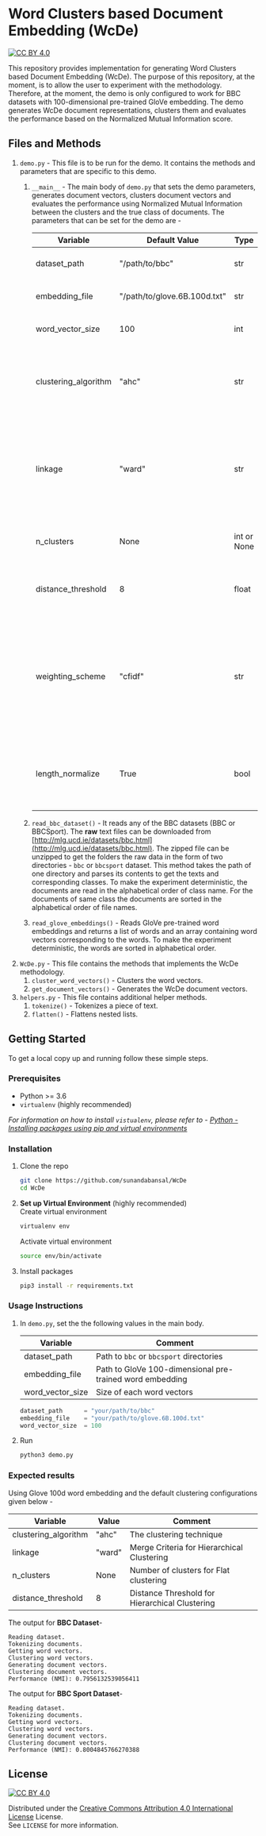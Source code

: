 # Word Clusters based Document Embedding (WcDe)


[![CC BY 4.0][license-shield]][license-url]

This repository provides implementation for generating Word Clusters based Document Embedding (WcDe). The purpose of this repository, at the moment, is to allow the user to experiment with the methodology. Therefore, at the moment, the demo is only configured to work for BBC datasets with 100-dimensional pre-trained GloVe embedding. The demo generates WcDe document representations, clusters them and evaluates the performance based on the Normalized Mutual Information score.

## Files and Methods
1. `demo.py` - This file is to be run for the demo. It contains the methods and parameters that are specific to this demo. 
    1. `__main__` - The main body of `demo.py` that sets the demo parameters, generates document vectors, clusters document vectors and evaluates the performance using Normalized Mutual Information between the clusters and the true class of documents. The parameters that can be set for the demo are - 
 
        | Variable             | Default Value                | Type        | Comment                                                                                                      |
        |----------------------|------------------------------|-------------|--------------------------------------------------------------------------------------------------------------|
        | dataset_path         | "/path/to/bbc"               | str         | Path to `bbc` or `bbcsport` directories                                                                      |
        | embedding_file       | "/path/to/glove.6B.100d.txt" | str         | Word embedding to be used                                                                                    |
        | word_vector_size     | 100                          | int         | Size of each word vectors                                                                                    |
        | clustering_algorithm | "ahc"                        | str         | The clustering technique. Acceptable values are - "ahc", "kmeans".                                           |
        | linkage              | "ward"                       | str         | Merge Criteria for Hierarchical Clustering. Acceptable values are - "ward", "complete", "average", "single". |
        | n_clusters           | None                         | int or None | Number of clusters for Flat clustering                                                                       |
        | distance_threshold   | 8                            | float       | Distance Threshold for Hierarchical Clustering                                                               |
        | weighting_scheme     | "cfidf"                      | str         | The weighting scheme to be used to calculate score of word cluster in the document. Acceptable values are    |
        | length_normalize     | True                         | bool        | Whether to length normalize the WcDe document vector or not                                                  |
    2. `read_bbc_dataset()` - It reads any of the BBC datasets (BBC or BBCSport). The __raw__ text files can be downloaded from [http://mlg.ucd.ie/datasets/bbc.html](http://mlg.ucd.ie/datasets/bbc.html). The zipped file can be unzipped to get the folders the raw data in the form of two directories - `bbc` or `bbcsport` dataset. This method takes the path of one directory and parses its contents to get the texts and corresponding classes. To make the experiment deterministic, the documents are read in the alphabetical order of class name. For the documents of same class the documents are sorted in the alphabetical order of file names.
    3. `read_glove_embeddings()` - Reads GloVe pre-trained word embeddings and returns a list of words and an array containing word vectors corresponding to the words. To make the experiment deterministic, the words are sorted in alphabetical order.
1. `WcDe.py` - This file contains the methods that implements the WcDe methodology.
    1. `cluster_word_vectors()` - Clusters the word vectors.
    2. `get_document_vectors()` - Generates the WcDe document vectors.
1. `helpers.py` - This file contains additional helper methods.
    1. `tokenize()` - Tokenizes a piece of text.
    2. `flatten()` - Flattens nested lists.




## Getting Started

To get a local copy up and running follow these simple steps.

### Prerequisites

* Python >= 3.6
* `virtualenv` (highly recommended)  

*For information on how to install `vistualenv`, please refer to - [Python - Installing packages using pip and virtual environments](https://packaging.python.org/guides/installing-using-pip-and-virtual-environments/)*

### Installation

1. Clone the repo
   ```sh
   git clone https://github.com/sunandabansal/WcDe
   cd WcDe
   ```
2. __Set up Virtual Environment__ (highly recommended)  
   Create virtual environment
    ```sh
    virtualenv env
    ```
   Activate virtual environment
    ```sh
    source env/bin/activate
    ```
3. Install packages
    ```sh
    pip3 install -r requirements.txt
    ```
   

### Usage Instructions

1. In `demo.py`, set the the following values in the main body. 

    | Variable          | Comment                                                   |
    |-------------------|-----------------------------------------------------------|
    | dataset_path      | Path to `bbc` or `bbcsport` directories                   |
    | embedding_file    | Path to GloVe 100-dimensional pre-trained word embedding  |
    | word_vector_size  | Size of each word vectors                                 |
    
    ```py
    dataset_path      = "your/path/to/bbc"
    embedding_file    = "your/path/to/glove.6B.100d.txt"
    word_vector_size  = 100
    ```
2. Run
    ```sh
    python3 demo.py
    ```
    
### Expected results

Using Glove 100d word embedding and the default clustering configurations given below -

| Variable             | Value  | Comment                                        |
|----------------------|--------|------------------------------------------------|
| clustering_algorithm | "ahc"  | The clustering technique                       |
| linkage              | "ward" | Merge Criteria for Hierarchical Clustering     |
| n_clusters           | None   | Number of clusters for Flat clustering         |
| distance_threshold   | 8      | Distance Threshold for Hierarchical Clustering |

The output for __BBC Dataset__-

```
Reading dataset.
Tokenizing documents.
Getting word vectors.
Clustering word vectors.
Generating document vectors.
Clustering document vectors.
Performance (NMI): 0.7956132539056411
```
The output for __BBC Sport Dataset__-

```
Reading dataset.
Tokenizing documents.
Getting word vectors.
Clustering word vectors.
Generating document vectors.
Clustering document vectors.
Performance (NMI): 0.8004845766270388
```


## License

[![CC BY 4.0][license-shield]][license-url]

Distributed under the [Creative Commons Attribution 4.0 International License][cc-by] License.  
See `LICENSE` for more information.

[cc-by]: http://creativecommons.org/licenses/by/4.0/
[cc-by-image]: https://i.creativecommons.org/l/by/4.0/88x31.png
[cc-by-shield]: https://img.shields.io/badge/License-CC%20BY%204.0-lightgrey.svg

[license-shield]: https://img.shields.io/badge/License-CC%20BY%204.0-informational.svg?style=for-the-badge
[license-url]: https://github.com/sunandabansal/WcDe/LICENSE
